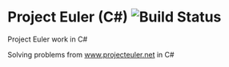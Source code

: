 # Project Euler (C#) ![Build Status](https://ci.appveyor.com/api/projects/status/cj28m8xvcburw92q/branch/master?svg=true)
Project Euler work in C#

Solving problems from www.projecteuler.net in C#
